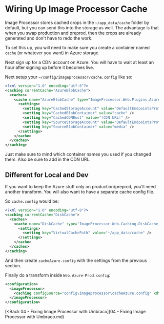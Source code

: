 # Wiring Up Image Processor Cache

Image Processor stores cached crops in the `~/app_data/cache` folder by default, but you can send this into the storage as well.  The advantage is that when you swap production and preprod, then the crops are already generated and don't have to redo the work.

To set this up, you will need to make sure you create a container named `cache` (or whatever you want) in Azure storage.

Next sign up for a CDN account on Azure.  You will have to wait at least an hour after signing up before it becomes live.

Next setup your `~/config/imageprocessor/cache.config` like so:

```xml
<?xml version="1.0" encoding="utf-8"?>
<caching currentCache="AzureBlobCache">
  <caches>
    <cache name="AzureBlobCache" type="ImageProcessor.Web.Plugins.AzureBlobCache.AzureBlobCache, ImageProcessor.Web.Plugins.AzureBlobCache" maxDays="365">
      <settings>
        <setting key="CachedStorageAccount" value="DefaultEndpointsProtocol=https;AccountName=;AccountKey=" />
        <setting key="CachedBlobContainer" value="cache" />
        <setting key="CachedCDNRoot" value="[CDN URL]" />
        <setting key="SourceStorageAccount" value="DefaultEndpointsProtocol=https;AccountName=;AccountKey=" />
        <setting key="SourceBlobContainer" value="media" />
      </settings>
    </cache>
  </caches>
</caching>
```

Just make sure to mind which container names you used if you changed them.  Also be sure to add in the CDN  URL.

## Different for Local and Dev
If you want to keep the Azure stuff only on production/preprod, you'll need another transform.  You will also want to have a separate cache config file.

So `cache.config` would be:

```xml
<?xml version="1.0" encoding="utf-8"?>
<caching currentCache="DiskCache">
  <caches>
    <cache name="DiskCache" type="ImageProcessor.Web.Caching.DiskCache, ImageProcessor.Web" maxDays="365">
      <settings>
        <setting key="VirtualCachePath" value="~/app_data/cache" />
      </settings>
    </cache>
  </caches>
</caching>
```

And then create `cacheAzure.config` with the settings from the previous section.

Finally do a transform inside `Web.Azure-Prod.config`:

```xml
<configuration>
  <imageProcessor>
    <caching configSource="config\imageprocessor\cacheAzure.config" xdt:Transform="SetAttributes(configSource)"/>
  </imageProcessor>
</configuration>
```

[<Back 04 - Fixing Image Processor with Umbraco](04 - Fixing Image Processor with Umbraco.md)
